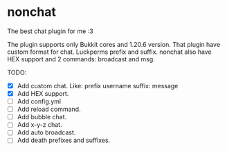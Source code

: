 # nonchat
 The best chat plugin for me :3

The plugin supports only Bukkit cores and 1.20.6 version.
That plugin have custom format for chat. Luckperms prefix and suffix.
nonchat also have HEX support and 2 commands: broadcast and msg.

TODO:
- [X] Add custom chat. Like: prefix username suffix: message
- [X] Add HEX support.
- [ ] Add config.yml
- [ ] Add reload command.
- [ ] Add bubble chat.
- [ ] Add x-y-z chat.
- [ ] Add auto broadcast.
- [ ] Add death prefixes and suffixes.
